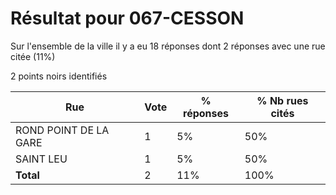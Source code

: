 # Résultat pour 067-CESSON

Sur l'ensemble de la ville il y a eu 18 réponses dont 2 réponses avec une rue citée (11%)

2 points noirs identifiés

| Rue | Vote | % réponses | % Nb rues cités|
|-----|------|------------|----------------|
| ROND POINT DE LA GARE | 1 | 5% | 50%|
| SAINT LEU | 1 | 5% | 50%|
| **Total** | 2 | 11% | 100%|
